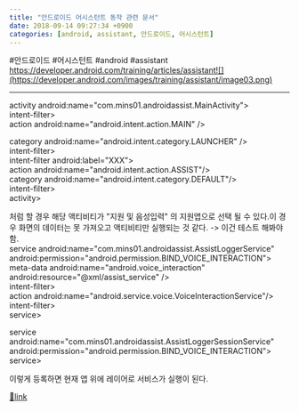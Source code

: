 ```yaml
---
title: "안드로이드 어시스턴트 동작 관련 문서"
date: 2018-09-14 09:27:34 +0900
categories: [android, assistant, 안드로이드, 어시스턴트]
---
```


#안드로이드 #어시스턴트 #android #assistant  
https://developer.android.com/training/articles/assistant![](https://developer.android.com/images/training/assistant/image03.png)  
  
  
- - - - - -

activity android:name="com.mins01.androidassist.MainActivity"&gt;  
intent-filter&gt;  
action android:name="android.intent.action.MAIN" /&gt;  
  
category android:name="android.intent.category.LAUNCHER" /&gt;  
intent-filter&gt;  
intent-filter android:label="XXX"&gt;  
action android:name="android.intent.action.ASSIST"/&gt;  
category android:name="android.intent.category.DEFAULT"/&gt;  
intent-filter&gt;  
activity&gt;

처럼 할 경우 해당 액티비티가 "지원 및 음성입력" 의 지원앱으로 선택 될 수 있다.이 경우 화면의 데이터는 못 가져오고 액티비티만 실행되는 것 같다. -&gt; 이건 테스트 해봐야함.  
service android:name="com.mins01.androidassist.AssistLoggerService"  &#xD;
android:permission="android.permission.BIND_VOICE_INTERACTION"&gt;  
meta-data android:name="android.voice_interaction"  &#xD;
android:resource="@xml/assist_service" /&gt;  
intent-filter&gt;  
action android:name="android.service.voice.VoiceInteractionService"/&gt;  
intent-filter&gt;  
service&gt;  
  
service android:name="com.mins01.androidassist.AssistLoggerSessionService"  &#xD;
android:permission="android.permission.BIND_VOICE_INTERACTION"&gt;  
service&gt;

이렇게 등록하면 현재 앱 위에 레이어로 서비스가 실행이 된다.  
  



[🔗link](http://www.mins01.com/mh/tech/read/1195)
